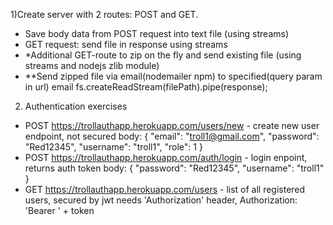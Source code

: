 1)Create server with 2 routes: POST and GET.
- Save body data from POST request into text file (using streams)
- GET request: send file in response using streams
- *Additional GET-route to zip on the fly and send existing file (using streams and nodejs zlib module)
- **Send zipped file via email(nodemailer npm) to specified(query param in url) email
  fs.createReadStream(filePath).pipe(response);
2) Authentication exercises
- POST https://trollauthapp.herokuapp.com/users/new - create new user endpoint, not secured
  body:
  {
  "email": "troll1@gmail.com",
  "password": "Red12345",
  "username": "troll1",
  "role": 1
  }
- POST https://trollauthapp.herokuapp.com/auth/login - login enpoint, returns auth token
  body:
  {
  "password": "Red12345",
  "username": "troll1"
  }
- GET https://trollauthapp.herokuapp.com/users - list of all registered users, secured by jwt
  needs 'Authorization' header,
  Authorization: 'Bearer ' + token 